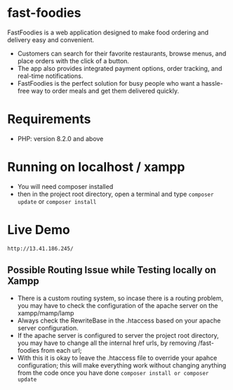 # fast-foodies
FastFoodies is a web application designed to make food ordering and delivery easy and convenient. 
* Customers can search for their favorite restaurants, browse menus, and place orders with the click of a button.
* The app also provides integrated payment options, order tracking, and real-time notifications.
*  FastFoodies is the perfect solution for busy people who want a hassle-free way to order meals and get them delivered quickly.

# Requirements

- PHP: version 8.2.0 and above

# Running on localhost / xampp
* You will need composer installed
* then in the project root directory, open a terminal and type `composer update` or `composer install`


# Live Demo
`http://13.41.186.245/`

## Possible Routing Issue while Testing locally on Xampp
* There is a custom routing system, so incase there is a routing problem, you may have to check the configuration of the apache server on the xampp/mamp/lamp
* Always check the RewriteBase in the .htaccess based on your apache server configuration.
* If the apache server is configured to server the project root directory, you may have to change all the internal href urls, by removing /fast-foodies from each url; 
* With this it is okay to leave the .htaccess file to override your apahce configuration; this will make everything work without changing anything from the code once you have done `composer install or composer update`
